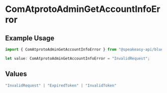 # ComAtprotoAdminGetAccountInfoError

## Example Usage

```typescript
import { ComAtprotoAdminGetAccountInfoError } from "@speakeasy-api/bluesky/models/errors";

let value: ComAtprotoAdminGetAccountInfoError = "InvalidRequest";
```

## Values

```typescript
"InvalidRequest" | "ExpiredToken" | "InvalidToken"
```